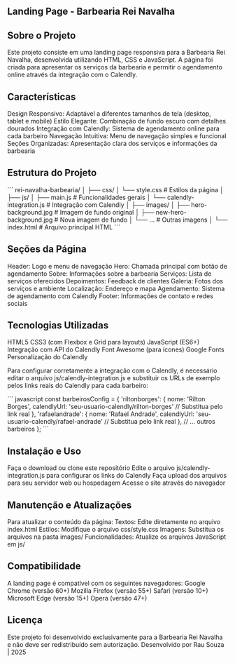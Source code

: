 ## Landing Page - Barbearia Rei Navalha

## Sobre o Projeto

Este projeto consiste em uma landing page responsiva para a Barbearia Rei Navalha, desenvolvida utilizando HTML, CSS e JavaScript. A página foi criada para apresentar os serviços da barbearia e permitir o agendamento online através da integração com o Calendly.

## Características

Design Responsivo: Adaptável a diferentes tamanhos de tela (desktop, tablet e mobile)
Estilo Elegante: Combinação de fundo escuro com detalhes dourados
Integração com Calendly: Sistema de agendamento online para cada barbeiro
Navegação Intuitiva: Menu de navegação simples e funcional
Seções Organizadas: Apresentação clara dos serviços e informações da barbearia

## Estrutura do Projeto
´´´
rei-navalha-barbearia/
│
├── css/
│   └── style.css          # Estilos da página
│
├── js/
│   ├── main.js            # Funcionalidades gerais
│   └── calendly-integration.js  # Integração com Calendly
│
├── images/
│   ├── hero-background.jpg     # Imagem de fundo original
│   ├── new-hero-background.jpg # Nova imagem de fundo
│   └── ...                     # Outras imagens
│
└── index.html            # Arquivo principal HTML
´´´

## Seções da Página

Header: Logo e menu de navegação
Hero: Chamada principal com botão de agendamento
Sobre: Informações sobre a barbearia
Serviços: Lista de serviços oferecidos
Depoimentos: Feedback de clientes
Galeria: Fotos dos serviços e ambiente
Localização: Endereço e mapa
Agendamento: Sistema de agendamento com Calendly
Footer: Informações de contato e redes sociais

## Tecnologias Utilizadas

HTML5
CSS3 (com Flexbox e Grid para layouts)
JavaScript (ES6+)
Integração com API do Calendly
Font Awesome (para ícones)
Google Fonts
Personalização do Calendly

Para configurar corretamente a integração com o Calendly, é necessário editar o arquivo js/calendly-integration.js e substituir os URLs de exemplo pelos links reais do Calendly para cada barbeiro:

´´´
javascript
const barbeirosConfig = {
    'riltonborges': {
        nome: 'Rilton Borges',
        calendlyUrl: 'seu-usuario-calendly/rilton-borges' // Substitua pelo link real
    },
    'rafaelandrade': {
        nome: 'Rafael Andrade',
        calendlyUrl: 'seu-usuario-calendly/rafael-andrade' // Substitua pelo link real
    },
    // ... outros barbeiros
};
´´´

## Instalação e Uso

Faça o download ou clone este repositório
Edite o arquivo js/calendly-integration.js para configurar os links do Calendly
Faça upload dos arquivos para seu servidor web ou hospedagem
Acesse o site através do navegador

## Manutenção e Atualizações
Para atualizar o conteúdo da página:
Textos: Edite diretamente no arquivo index.html
Estilos: Modifique o arquivo css/style.css
Imagens: Substitua os arquivos na pasta images/
Funcionalidades: Atualize os arquivos JavaScript em js/

## Compatibilidade

A landing page é compatível com os seguintes navegadores:
Google Chrome (versão 60+)
Mozilla Firefox (versão 55+)
Safari (versão 10+)
Microsoft Edge (versão 15+)
Opera (versão 47+)

## Licença
Este projeto foi desenvolvido exclusivamente para a Barbearia Rei Navalha e não deve ser redistribuído sem autorização.
Desenvolvido por Rau Souza | 2025
